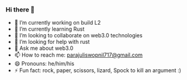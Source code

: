 ### Hi there 👋

- 🔭 I’m currently working on build L2
- 🌱 I’m currently learning Rust
- 👯 I’m looking to collaborate on web3.0 technologies
- 🤔 I’m looking for help with rust
- 💬 Ask me about web3.0
- 📫 How to reach me: parajuliswopnil717@gmail.com
- 😄 Pronouns: he/him/his
- ⚡ Fun fact: rock, paper, scissors, lizard, Spock to kill an argument :)


